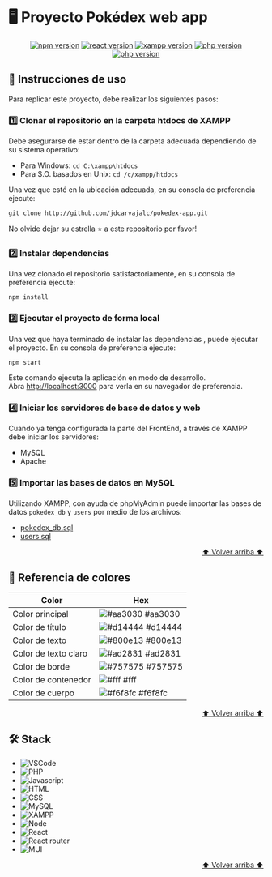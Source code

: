 <a name="readme-top"></a>

# 🖥 Proyecto Pokédex web app

<p align="center">
    <a href="https://nodejs.org/en/download"><img alt="npm version" src="https://img.shields.io/badge/npm-v10.5.0-green"></a>
    <a href="https://react.dev/"><img alt="react version" src="https://img.shields.io/badge/react-v18.2.0-blue"></a> 
    <a href="https://www.apachefriends.org/es/download.html"><img alt="xampp version" src="https://img.shields.io/badge/xampp-v8.1.25-FA7923"></a> 
    <a href="https://www.mysql.com/"><img alt="php version" src="https://img.shields.io/badge/RDBMS-MySQL-F29111"></a>
    <a href="https://www.php.net/manual/es/intro-whatis.php"><img alt="php version" src="https://img.shields.io/badge/php-v8.1-7377AD"></a>
</p>

## 📖 Instrucciones de uso
Para replicar este proyecto, debe realizar los siguientes pasos:

### 1️⃣ Clonar el repositorio en la carpeta htdocs de XAMPP
Debe asegurarse de estar dentro de la carpeta adecuada dependiendo de su sistema operativo:
  - Para Windows: `cd C:\xampp\htdocs`
  - Para S.O. basados en Unix: `cd /c/xampp/htdocs`

Una vez que esté en la ubicación adecuada, en su consola de preferencia ejecute:

```
git clone http://github.com/jdcarvajalc/pokedex-app.git
```

No olvide dejar su estrella ⭐ a este repositorio por favor!

### 2️⃣ Instalar dependencias
Una vez clonado el repositorio satisfactoriamente, en su consola de preferencia ejecute:

```
npm install
```

### 3️⃣ Ejecutar el proyecto de forma local
Una vez que haya terminado de instalar las dependencias , puede ejecutar el proyecto. En su consola de preferencia ejecute:

```
npm start
```

Este comando ejecuta la aplicación en modo de desarrollo.\
Abra [http://localhost:3000](http://localhost:3000) para verla en su navegador de preferencia.

### 4️⃣ Iniciar los servidores de base de datos y web
Cuando ya tenga configurada la parte del FrontEnd, a través de XAMPP debe iniciar los servidores:
  - MySQL
  - Apache

### 5️⃣ Importar las bases de datos en MySQL

  Utilizando XAMPP, con ayuda de phpMyAdmin puede importar las bases de datos `pokedex_db` y `users` por medio de los archivos:
  - [pokedex_db.sql](./db/pokedex_db.sql)
  - [users.sql](./db/users.sql)

<p align="right"><a href="#readme-top">⬆ Volver arriba ⬆</a></p>

## 🎨 Referencia de colores

| Color             | Hex                                                                |
| ----------------- | ------------------------------------------------------------------ |
| Color principal | ![#aa3030](https://via.placeholder.com/10/aa3030?text=+) #aa3030 |
| Color de título | ![#d14444](https://via.placeholder.com/10/d14444?text=+) #d14444 |
| Color de texto | ![#800e13](https://via.placeholder.com/10/800e13?text=+) #800e13 |
| Color de texto claro | ![#ad2831](https://via.placeholder.com/10/ad2831?text=+) #ad2831 |
| Color de borde | ![#757575](https://via.placeholder.com/10/757575?text=+) #757575 |
| Color de contenedor | ![#fff](https://via.placeholder.com/10/fff?text=+) #fff |
| Color de cuerpo | ![#f6f8fc](https://via.placeholder.com/10/f6f8fc?text=+) #f6f8fc |

<p align="right"><a href="#readme-top">⬆ Volver arriba ⬆</a></p>

##  🛠️  Stack

- ![VSCode](https://img.shields.io/badge/Visual_Studio_Code-0078D4?style=for-the-badge&logo=visual%20studio%20code&logoColor=white)
- ![PHP](https://img.shields.io/badge/PHP-777BB4?style=for-the-badge&logo=php&logoColor=white)
- ![Javascript](https://img.shields.io/badge/JavaScript-323330?style=for-the-badge&logo=javascript&logoColor=F7DF1E)
- ![HTML](https://img.shields.io/badge/HTML5-E34F26?style=for-the-badge&logo=html5&logoColor=white)
- ![CSS](https://img.shields.io/badge/CSS3-1572B6?style=for-the-badge&logo=css3&logoColor=white)
- ![MySQL](https://img.shields.io/badge/MySQL-005C84?style=for-the-badge&logo=mysql&logoColor=white)
- ![XAMPP](https://img.shields.io/badge/Xampp-F37623?style=for-the-badge&logo=xampp&logoColor=white)
- ![Node](https://img.shields.io/badge/Node.js-43853D?style=for-the-badge&logo=node.js&logoColor=white)
- ![React](https://img.shields.io/badge/React-20232A?style=for-the-badge&logo=react&logoColor=61DAFB)
- ![React router](https://img.shields.io/badge/React_Router-CA4245?style=for-the-badge&logo=react-router&logoColor=white)
- ![MUI](https://img.shields.io/badge/Material%20UI-007FFF?style=for-the-badge&logo=mui&logoColor=white)

<p align="right"><a href="#readme-top">⬆ Volver arriba ⬆</a></p>

